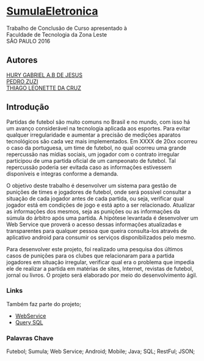 # [SumulaEletronica](https://github.com/BlueTub/SumulaEletronica)

Trabalho de Conclusão de Curso apresentado à <br>
Faculdade de Tecnologia da Zona Leste<br>
SÃO PAULO 2016

## Autores

[HURY GABRIEL A.B DE JESUS](https://github.com/BlueTub)<br>
[PEDRO ZUZI](https://github.com/PedroZZ)<br>
[THIAGO LEONETTE DA CRUZ](https://github.com/thiagoleonette)<br>


## Introdução

Partidas de futebol são muito comuns no Brasil e no mundo, com isso há um avanço considerável na tecnologia aplicada aos esportes. Para evitar qualquer irregularidade e aumentar a precisão de medições aparatos tecnológicos são cada vez mais implementados. Em XXXX de 20xx ocorreu o caso da portuguesa, um time de futebol, no qual ocorreu uma grande repercussão nas mídias sociais, um jogador com o contrato irregular participou de uma partida oficial de um campeonato de futebol. Tal repercussão poderia ser evitada caso as informações estivessem disponíveis e integras conforme a demanda.

O objetivo deste trabalho é desenvolver um sistema para gestão de punições de times e jogadores de futebol, onde será possível consultar a situação de cada jogador antes de cada partida, ou seja, verificar qual jogador está em condições de jogo e está apto a ser relacionado. Atualizar as informações dos mesmos, seja as punições ou as informações da súmula do árbitro após uma partida. 
A hipótese levantada é desenvolver um Web Service que proverá o acesso dessas informações atualizadas e transparentes para qualquer pessoa que queira consulta-los através de aplicativo android para consumir os serviços disponibilizados pelo mesmo.

Para desenvolver este projeto, foi realizado uma pesquisa dos últimos casos de punições para os clubes que relacionaram para a partida jogadores em situação irregular, verificar qual era o problema que impedia ele de realizar a partida em matérias de sites, Internet, revistas de futebol, jornal ou livros. O projeto será elaborado por meio do desenvolvimento ágil.


### Links

Também faz parte do projeto; <br>
* [WebService](https://github.com/BlueTub/RestFul)<br>
* [Query SQL](https://github.com/BlueTub/RestFul/blob/master/SQL/sumulaDB.sql)<br>

### Palavras Chave

Futebol; Sumula; Web Service; Android; Mobile; Java; SQL; RestFul; JSON;


    
